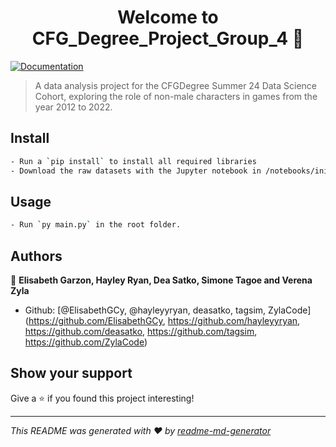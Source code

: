 <h1 align="center">Welcome to CFG_Degree_Project_Group_4 👋</h1>
<p>
  <a href="https://hayleyyryan.github.io/CFG_Degree_Project_Group_4/" target="_blank">
    <img alt="Documentation" src="https://img.shields.io/badge/documentation-yes-brightgreen.svg" />
  </a>
</p>

> A data analysis project for the CFGDegree Summer 24 Data Science Cohort, exploring the role of non-male characters in games from the year 2012 to 2022.

## Install

```sh
- Run a `pip install` to install all required libraries
- Download the raw datasets with the Jupyter notebook in /notebooks/initialise.ipynb
```

## Usage

```sh
- Run `py main.py` in the root folder.
```

## Authors

👤 **Elisabeth Garzon, Hayley Ryan, Dea Satko, Simone Tagoe and Verena Zyla**

* Github: [@ElisabethGCy, @hayleyyryan, deasatko, tagsim, ZylaCode](https://github.com/ElisabethGCy, https://github.com/hayleyyryan, https://github.com/deasatko, https://github.com/tagsim, https://github.com/ZylaCode)

## Show your support

Give a ⭐️ if you found this project interesting!

***
_This README was generated with ❤️ by [readme-md-generator](https://github.com/kefranabg/readme-md-generator)_
